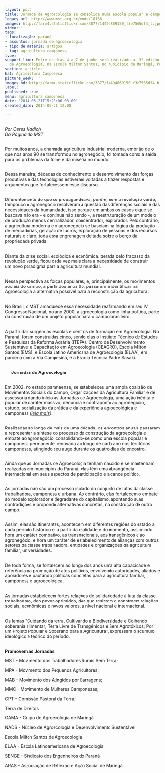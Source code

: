 ```yaml
---
layout: post
title: Jornada de Agroecologia se consolida numa escola popular e camponesa
legacy_url: http://www.mst.org.br/node/16136
images: http://farm4.staticflickr.com/3877/14494869150_f3e7565df4_t.jpg
video: ''
tags:
- localização: paraná
- assuntos: jornada de agroecologia
- tipo de matéria: artigos
- tag: agricultura camponesa
type: 
support_line: Entre os dias 4 a 7 de junho será realizado a 13° edição da Jornada
  de Agroecologia, na Escola Milton Santos, no município de Maringá, Paraná.
section: articles
hat: Agricultura Camponesa
picture_week: ''
images_hd: http://farm4.staticflickr.com/3877/14494869150_f3e7565df4_b.jpg
label: 
published: true
menu: agricultura camponesa
date: '2014-05-21T15:23:06-03:00'
created_date: 2014-05-21 12:00

---
```

<p><br />
<em>Por Ceres Hadich<br />
Da P&aacute;gina do MST</em></p>

<p><br />
Por muitos anos, a chamada agricultura industrial moderna, embri&atilde;o de o que nos anos 90 se transformou no agroneg&oacute;cio, foi tomada como a sa&iacute;da para os problemas da fome e da mis&eacute;ria no mundo.</p>

<p><br />
Dessa maneira, d&eacute;cadas de conhecimento e desenvolvimento das for&ccedil;as produtivas e das tecnologias estiveram voltadas a trazer respostas e argumentos que fortalecessem esse discurso.</p>

<p><br />
Diferentemente do que se propagandeava, por&eacute;m, nem a revolu&ccedil;&atilde;o verde, tampouco o agroneg&oacute;cio resolveram a quest&atilde;o das diferen&ccedil;as sociais e das necessidades da humanidade, isso porque em ambos os casos o que se buscava n&atilde;o era - e continua n&atilde;o sendo -, a reestrutura&ccedil;&atilde;o de um modelo de produ&ccedil;&atilde;o menos centralizador, concentrador, explorador. Pelo contr&aacute;rio, a agricultura moderna e o agroneg&oacute;cio se baseiam na l&oacute;gica da produ&ccedil;&atilde;o de mercadorias, gera&ccedil;&atilde;o de lucros, explora&ccedil;&atilde;o de pessoas e dos recursos naturais e claro, toda essa engrenagem deitada sobre o ber&ccedil;o da propriedade privada.</p>

<p><br />
<img alt="" src="http://www.mst.org.br/sites/default/files/gravida_jornada.jpg" style="float:right; margin:10px" />Diante da crise social, ecol&oacute;gica e econ&ocirc;mica, gerada pelo fracasso da revolu&ccedil;&atilde;o verde, ficou cada vez mais clara a necessidade de construir um novo paradigma para a agricultura mundial.</p>

<p><br />
Nessa perspectiva as for&ccedil;as populares, e, principalmente, os movimentos sociais do campo, a partir dos anos 90, passaram a identificar na Agroecologia a alternativa poss&iacute;vel para a reconstru&ccedil;&atilde;o da agricultura.</p>

<p><br />
No Brasil, o MST amadurece essa necessidade reafirmando em seu IV Congresso Nacional, no ano 2000, a agroecologia como linha pol&iacute;tica, parte da constru&ccedil;&atilde;o de um projeto popular para o campo brasileiro.</p>

<p><br />
A partir dai, surgem as escolas e centros de forma&ccedil;&atilde;o em Agroecologia. No Paran&aacute;, foram constru&iacute;das cinco, sendo elas o Instituto T&eacute;cnico de Estudos e Pesquisas da Reforma Agr&aacute;ria (ITEPA), Centro de Desenvolvimento Sustent&aacute;vel e Capacita&ccedil;&atilde;o em Agroecologia (CEAGRO), Escola Milton Santos (EMS), e Escola Latino Americana de Agroecologia (ELAA), em parceria com a Via Campesina, e a Escola T&eacute;cnica Padre Sasaki.</p>

<p><img alt="" src="http://www.mst.org.br/sites/default/files/12jornada_agroecologia_II.jpg" style="float:left; margin:10px" /><br />
<strong>Jornadas de Agroecologia&nbsp;</strong></p>

<p><br />
Em 2002, no estado paranaense, se estabeleceu uma ampla coaliz&atilde;o de Movimentos Sociais do Campo, Organiza&ccedil;&otilde;es da Agricultura Familiar e de assessoria dando in&iacute;cio as Jornadas de Agroecologia, uma a&ccedil;&atilde;o in&eacute;dita e popular de car&aacute;ter massivo, den&uacute;ncia e contraponto ao agroneg&oacute;cio, estudo, socializa&ccedil;&atilde;o da pr&aacute;tica e da experi&ecirc;ncia agroecol&oacute;gica e camponesa <em>(</em><a href="http://www.jornadaagroecologia.com.br/"><em>leia mais</em></a><em>)</em>.</p>

<p><br />
Realizadas ao longo de mais de uma d&eacute;cada, os encontros anuais passaram a representar a s&iacute;ntese do processo de constru&ccedil;&atilde;o da agroecologia e embate ao agroneg&oacute;cio, consolidando-se como uma escola popular e camponesa permanente, renovada ao longo de cada ano nos territ&oacute;rios camponeses, atingindo seu auge durante os quatro dias de encontro.</p>

<p><br />
Ainda que as Jornadas de Agroecologia tenham nascido e se mantenham realizadas em munic&iacute;pios do Paran&aacute;, elas t&ecirc;m uma abrang&ecirc;ncia internacional em seus aspectos de participa&ccedil;&atilde;o e alcance pol&iacute;tico.</p>

<p><br />
As jornadas n&atilde;o s&atilde;o um processo isolado do conjunto de lutas da classe trabalhadora, camponesa e urbana. Ao contr&aacute;rio, elas fortalecem o embate ao modelo explorador e degradante do capitalismo, apontando suas contradi&ccedil;&otilde;es e propondo alternativas concretas, na constru&ccedil;&atilde;o de outro campo.</p>

<p><br />
Assim, elas s&atilde;o itinerantes, acontecem em diferentes regi&otilde;es do estado a cada per&iacute;odo hist&oacute;rico e, a partir da realidade e do momento, assumindo hora um car&aacute;ter combativo, as transnacionais, aos transg&ecirc;nicos e ao agroneg&oacute;cio, e hora um car&aacute;ter de estabelecimento de alian&ccedil;as com outros setores da classe trabalhadora, entidades e organiza&ccedil;&otilde;es da agricultura familiar, universidades.</p>

<p><br />
De toda forma, se fortalecem ao longo dos anos uma alta capacidade e refer&ecirc;ncia na promo&ccedil;&atilde;o de atos pol&iacute;ticos, envolvendo autoridades, aliados e apoiadores e pautando pol&iacute;ticas concretas para a agricultura familiar, camponesa e agroecol&oacute;gica.</p>

<p><br />
As jornadas estabelecem fortes rela&ccedil;&otilde;es de solidariedade &agrave; luta da classe trabalhadora, dos povos oprimidos, dos que resistem e constroem rela&ccedil;&otilde;es sociais, econ&ocirc;micas e novos valores, a n&iacute;vel nacional e internacional.</p>

<p><br />
Os lemas &quot;Cuidando da terra, Cultivando a Biodiversidade e Colhendo soberania alimentar; Terra Livre de Transg&ecirc;nicos e Sem Agrot&oacute;xicos; Por um Projeto Popular e Soberano para a Agricultura&quot;, expressam o ac&uacute;mulo ideol&oacute;gico e te&oacute;rico do per&iacute;odo.</p>

<p><br />
<strong>Promovem as Jornadas:</strong></p>

<p>MST - Movimento dos Trabalhadores Rurais Sem Terra;</p>

<p>MPA - Movimento dos Pequenos Agricultores;</p>

<p>MAB - Movimento dos Atingidos por Barragens;</p>

<p>MMC - Movimento de Mulheres Camponesas;</p>

<p>CPT &ndash; Comiss&atilde;o Pastoral da Terra;</p>

<p>Terra de Direitos</p>

<p>GAMA - Grupo de Agroecologia de Maring&aacute;</p>

<p>NADS - N&uacute;cleo de Agroecologia e Desenvolvimento Sustent&aacute;vel</p>

<p>Escola Milton Santos de Agroecologia</p>

<p>ELAA - Escola Latinoamericana de Agroecologia</p>

<p>SENGE - Sindicato dos Engenheiros do Paran&aacute;</p>

<p>ARAS - Associa&ccedil;&atilde;o de Reflex&atilde;o e A&ccedil;&atilde;o Social de Maring&aacute;</p>

<p>&nbsp;</p>

<p>&nbsp;</p>
